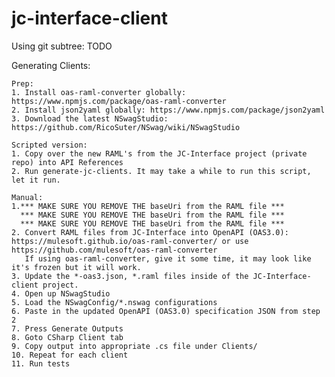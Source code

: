 # jc-interface-client


Using git subtree: 
	TODO

Generating Clients: 

	Prep: 
	1. Install oas-raml-converter globally: https://www.npmjs.com/package/oas-raml-converter 
	2. Install json2yaml globally: https://www.npmjs.com/package/json2yaml
	3. Download the latest NSwagStudio: https://github.com/RicoSuter/NSwag/wiki/NSwagStudio

	Scripted version:
	1. Copy over the new RAML's from the JC-Interface project (private repo) into API References
	2. Run generate-jc-clients. It may take a while to run this script, let it run.

	Manual: 
	1.*** MAKE SURE YOU REMOVE THE baseUri from the RAML file ***
	  *** MAKE SURE YOU REMOVE THE baseUri from the RAML file ***
	  *** MAKE SURE YOU REMOVE THE baseUri from the RAML file ***
	2. Convert RAML files from JC-Interface into OpenAPI (OAS3.0):  https://mulesoft.github.io/oas-raml-converter/ or use https://github.com/mulesoft/oas-raml-converter
	   If using oas-raml-converter, give it some time, it may look like it's frozen but it will work. 
	3. Update the *-oas3.json, *.raml files inside of the JC-Interface-client project.
	4. Open up NSwagStudio
	5. Load the NSwagConfig/*.nswag configurations
	6. Paste in the updated OpenAPI (OAS3.0) specification JSON from step 2
	7. Press Generate Outputs
	8. Goto CSharp Client tab
	9. Copy output into appropriate .cs file under Clients/
	10. Repeat for each client
	11. Run tests